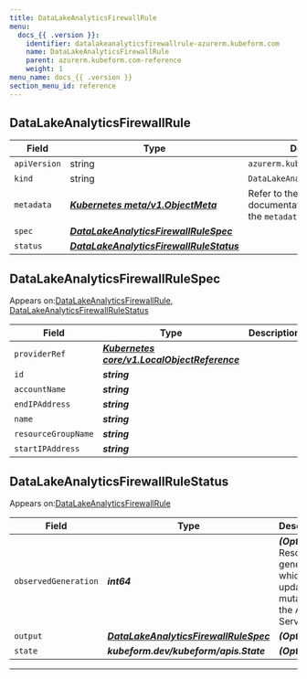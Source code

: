 ```yaml
---
title: DataLakeAnalyticsFirewallRule
menu:
  docs_{{ .version }}:
    identifier: datalakeanalyticsfirewallrule-azurerm.kubeform.com
    name: DataLakeAnalyticsFirewallRule
    parent: azurerm.kubeform.com-reference
    weight: 1
menu_name: docs_{{ .version }}
section_menu_id: reference
---
```


## DataLakeAnalyticsFirewallRule
| Field | Type | Description |
| ------ | ----- | ----------- |
| `apiVersion` | string | `azurerm.kubeform.com/v1alpha1` |
|    `kind` | string | `DataLakeAnalyticsFirewallRule` |
| `metadata` | ***[Kubernetes meta/v1.ObjectMeta](https://kubernetes.io/docs/reference/generated/kubernetes-api/v1.13/#objectmeta-v1-meta)***|Refer to the Kubernetes API documentation for the fields of the `metadata` field.|
| `spec` | ***[DataLakeAnalyticsFirewallRuleSpec](#datalakeanalyticsfirewallrulespec)***||
| `status` | ***[DataLakeAnalyticsFirewallRuleStatus](#datalakeanalyticsfirewallrulestatus)***||
## DataLakeAnalyticsFirewallRuleSpec

Appears on:[DataLakeAnalyticsFirewallRule](#datalakeanalyticsfirewallrule), [DataLakeAnalyticsFirewallRuleStatus](#datalakeanalyticsfirewallrulestatus)

| Field | Type | Description |
| ------ | ----- | ----------- |
| `providerRef` | ***[Kubernetes core/v1.LocalObjectReference](https://kubernetes.io/docs/reference/generated/kubernetes-api/v1.13/#localobjectreference-v1-core)***||
| `id` | ***string***||
| `accountName` | ***string***||
| `endIPAddress` | ***string***||
| `name` | ***string***||
| `resourceGroupName` | ***string***||
| `startIPAddress` | ***string***||
## DataLakeAnalyticsFirewallRuleStatus

Appears on:[DataLakeAnalyticsFirewallRule](#datalakeanalyticsfirewallrule)

| Field | Type | Description |
| ------ | ----- | ----------- |
| `observedGeneration` | ***int64***| ***(Optional)*** Resource generation, which is updated on mutation by the API Server.|
| `output` | ***[DataLakeAnalyticsFirewallRuleSpec](#datalakeanalyticsfirewallrulespec)***| ***(Optional)*** |
| `state` | ***kubeform.dev/kubeform/apis.State***| ***(Optional)*** |
---
